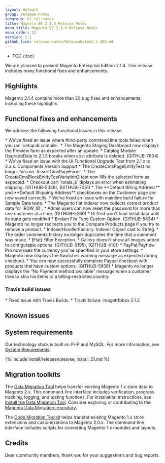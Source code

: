 ```yaml
---
layout: default
group: release-notes
subgroup: 02_rel-notes
title: Magento EE 2.1.4 Release Notes
menu_title: Magento EE 2.1.4 Release Notes
menu_order: 12
version: 2.1
github_link: release-notes/ReleaseNotes2.1.4EE.md
---
```


*	TOC
{:toc}

We are pleased to present Magento Enterprise Edition 2.1.4. This release includes many functional fixes and enhancements.



## Highlights

Magento 2.1.4 contains more than 20 bug fixes and enhancements, including these highlights:





## Functional fixes and enhancements

We address the following functional issues in this release.

<!--- 62400-->* We've fixed an issue where third-party command line tools failed when you ran `setup:di:compile`.


<!--- 62281-->* The Magento Staging Dashboard now displays the Preview form as expected after an update.

<!---62266 -->* Catalog Module UpgradeData to 2.1.3 breaks when cost attribute is deleted. (GITHUB-7804) 


<!---61950 -->* We've fixed an issue with the UI Functional Upgrade Test from 2.1.x to 2.x.x. Components Version Support



<!--- 60718-->* The CreateCmsPageEntityTest no longer fails on `AssertCmsPageForm`. 

<!---60590 -->* The CreateCmsBlockEntityTestVariation2 test now fills the selected form as expected.

<!---60293 -->* Checkout cart `totals.js` diplays an error when estimating shipping. (GITHUB-5358), (GITHUB-7051)

<!--- 60248-->* The **Default Billing Address** and **Default Shipping Address** checkboxes on the Customer page are now saved correctly.

<!--- 60145-->* We've fixed an issue with mainline build failure for Sample Data tests.

<!--- 59853-->* The Magento flat indexer now collects correct product data for `ROW_ID`.


<!---59416 -->* Admin users can now reset the password for more than one customer at a time. (GITHUB-5260)


<!---59142 -->* UI Grid won't load initial data until its state gets modified

<!--- 59036-->* Broken File Type Custom Option. (GITHUB-5434)

<!--- 58895-->* Magento no longer redirects you to the Compare Products page if you try to remove a product.

<!--- 58893-->* IndexerHandlerFactory: Indexer Object cast to String. 

<!--- 58832-->* The order comments history no longer duplicates the time that a comment was made. 

<!--- 58559-->* [Flat] Filter Exception. 


<!--- 58437-->* Gallery doesn't show all images added to configurable options. (GITHUB-6195), (GITHUB-4101)

<!--- 58376-->* PayPal Payflow Pro now uses the currency you've specified in your store settings.  

<!---57832 -->* Magento now displays the  Swatches warning message as expected during checkout. 

<!--- 56695-->* You can now successfully complete Paypal checkout with products that have custom options. (GITHUB-5938)


<!--- 55612-->* Magento no longer displays the “No Payment method available” message when a customer tries to ship his items to a billing-restricted country. 



### Travis build issues

<!---62388-->* Fixed issue with Travis Builds. 

<!--- 59680-->* Travis failure: imagettfbbox 2.1.2




## Known issues



## System requirements
Our technology stack is built on PHP and MySQL. For more information, see
<a href="{{ page.baseurl }}install-gde/system-requirements.html" target="_blank">System Requirements</a>.




{% include install/releasenotes/ee_install_21.md %}



## Migration toolkits
The <a href="{{ page.baseurl }}migration/migration-migrate.html" target="_blank">Data Migration Tool</a> helps transfer existing Magento 1.x store data to Magento 2.x. This command-line interface includes verification, progress tracking, logging, and testing functions. For installation instructions, see  <a href="{{ page.baseurl }}migration/migration-tool-install.html" target="_blank">Install the Data Migration Tool</a>. Consider exploring or contributing to the <a href="https://github.com/magento/data-migration-tool" target="_blank"> Magento Data Migration repository</a>.

The <a href="https://github.com/magento/code-migration" target="_blank">Code Migration Toolkit</a> helps transfer existing Magento 1.x store extensions and customizations to Magento 2.0.x. The command-line interface includes scripts for converting Magento 1.x modules and layouts.

## Credits
Dear community members, thank you for your suggestions and bug reports. 


